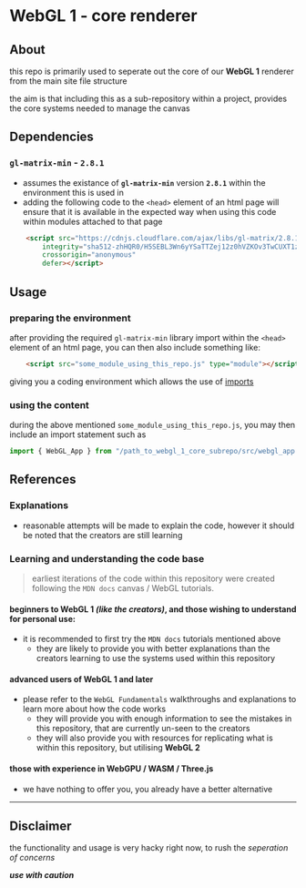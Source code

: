 # WebGL 1 - core renderer
## About
this repo is primarily used to seperate out the core of our **WebGL 1** renderer from the main site file structure

the aim is that including this as a sub-repository within a project, provides the core systems needed to manage the canvas

## Dependencies
### `gl-matrix-min` - `2.8.1`
* assumes the existance of **`gl-matrix-min`** version **`2.8.1`** within the environment this is used in
* adding the following code to the `<head>` element of an html page will ensure that it is available in the expected way when using this code within modules attached to that page
```html
    <script src="https://cdnjs.cloudflare.com/ajax/libs/gl-matrix/2.8.1/gl-matrix-min.js"
        integrity="sha512-zhHQR0/H5SEBL3Wn6yYSaTTZej12z0hVZKOv3TwCUXT1z5qeqGcXJLLrbERYRScEDDpYIJhPC1fk31gqR783iQ=="
        crossorigin="anonymous"
        defer></script>
```

## Usage
### preparing the environment
after providing the required `gl-matrix-min` library import within the `<head>` element of an html page, you can then also include something like:
```html
    <script src="some_module_using_this_repo.js" type="module"></script>
```
giving you a coding environment which allows the use of [imports](https://developer.mozilla.org/en-US/docs/Web/JavaScript/Reference/Statements/import)

### using the content
during the above mentioned `some_module_using_this_repo.js`, you may then include an import statement such as
```js
import { WebGL_App } from "/path_to_webgl_1_core_subrepo/src/webgl_app.js";
```

## References
### Explanations
* reasonable attempts will be made to explain the code, however it should be noted that the creators are still learning

### Learning and understanding the code base
> earliest iterations of the code within this repository were created following the `MDN docs` canvas / WebGL tutorials.

#### beginners to **WebGL 1** *(like the creators)*, and those wishing to understand for personal use:
*  it is recommended to first try the `MDN docs` tutorials mentioned above
    * they are likely to provide you with better explanations than the creators learning to use the systems used within this repository

#### advanced users of **WebGL 1** and later
* please refer to the `WebGL Fundamentals` walkthroughs and explanations to learn more about how the code works
    * they will provide you with enough information to see the mistakes in this repository, that are currently un-seen to the creators
    * they will also provide you with resources for replicating what is within this repository, but utilising **WebGL 2**

#### those with experience in **WebGPU** / **WASM** / **Three.js**
* we have nothing to offer you, you already have a better alternative

---

## Disclaimer
the functionality and usage is very hacky right now, to rush the *seperation of concerns*

***use with caution***